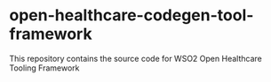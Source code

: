 # open-healthcare-codegen-tool-framework
This repository contains the source code for WSO2 Open Healthcare Tooling Framework
